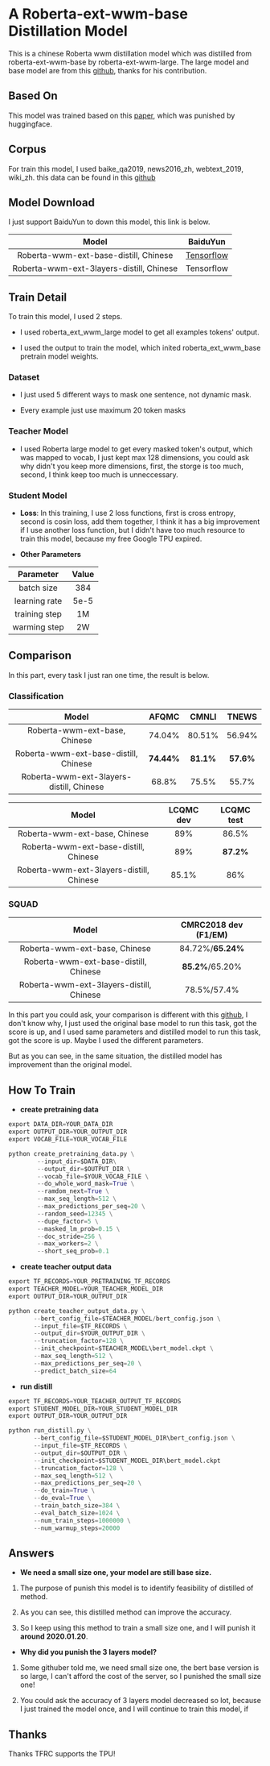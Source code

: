 # A Roberta-ext-wwm-base Distillation Model

This is a chinese Roberta wwm distillation model which was distilled from roberta-ext-wwm-base by roberta-ext-wwm-large. The large model and base model are from this [github](https://github.com/ymcui/Chinese-BERT-wwm), thanks for his contribution.

## Based On

This model was trained based on this [paper](https://arxiv.org/abs/1910.01108), which was punished by huggingface.

## Corpus

For train this model, I used baike_qa2019, news2016_zh,  webtext_2019, wiki_zh. this data can be found in this [github](https://github.com/brightmart/nlp_chinese_corpus)

## Model Download

I just support BaiduYun to down this model, this link is below.

| Model                                    | BaiduYun                                                      |
|:----------------------------------------:|:-------------------------------------------------------------:|
| Roberta-wwm-ext-base-distill, Chinese    | [Tensorflow](https://pan.baidu.com/s/1e7_Zqa1_TlFfzx1n51BTUw) |
| Roberta-wwm-ext-3layers-distill, Chinese | Tensorflow                                                    |

## Train Detail

To train this model, I used 2 steps.

- I used roberta_ext_wwm_large model to get all examples tokens' output.

- I used the output to train the model, which inited roberta_ext_wwm_base pretrain model weights.

### Dataset

- I just used 5 different ways to mask one sentence, not dynamic mask.

- Every example just use maximum 20 token masks

### Teacher Model

- I used Roberta large model to get every masked token's output, which was mapped to vocab, I just kept max 128 dimensions, you could ask why didn't you keep more dimensions, first, the storge is too much, second, I think keep too much is unneccessary.

### Student Model

- **Loss**: In this training, I use 2 loss functions, first is cross entropy, second is cosin loss, add them together, I think it has a big improvement if I use another loss function, but I didn't have too much resource to train this model, because my free Google TPU expired.

- **Other Parameters**

| Parameter     | Value |
|:-------------:|:-----:|
| batch size    | 384   |
| learning rate | 5e-5  |
| training step | 1M    |
| warming step  | 2W    |

## Comparison

In this part, every task I just ran one time, the result is below.

### Classification

| Model                                    | AFQMC      | CMNLI     | TNEWS     |
|:----------------------------------------:|:----------:|:---------:|:---------:|
| Roberta-wwm-ext-base, Chinese            | 74.04%     | 80.51%    | 56.94%    |
| Roberta-wwm-ext-base-distill, Chinese    | **74.44%** | **81.1%** | **57.6%** |
| Roberta-wwm-ext-3layers-distill, Chinese | 68.8%      | 75.5%     | 55.7%     |

| Model                                    | LCQMC dev | LCQMC test |
|:----------------------------------------:|:---------:|:----------:|
| Roberta-wwm-ext-base, Chinese            | 89%       | 86.5%      |
| Roberta-wwm-ext-base-distill, Chinese    | 89%       | **87.2%**  |
| Roberta-wwm-ext-3layers-distill, Chinese | 85.1%     | 86%        |

### SQUAD

| Model                                    | CMRC2018 dev (F1/EM) |
|:----------------------------------------:|:--------------------:|
| Roberta-wwm-ext-base, Chinese            | 84.72%/**65.24%**    |
| Roberta-wwm-ext-base-distill, Chinese    | **85.2%**/65.20%     |
| Roberta-wwm-ext-3layers-distill, Chinese | 78.5%/57.4%          |

In this part you could ask, your comparison is different with this [github](https://github.com/ymcui/Chinese-BERT-wwm), I don't know why, I just used the original base model to run this task, got the score is up, and I used same parameters and distilled model to run this task, got the score is up. Maybe I used the different parameters. 

But as you can see,  in the same situation, the distilled model has improvement than the original model.

## How To Train

- **create pretraining data**

```python
export DATA_DIR=YOUR_DATA_DIR
export OUTPUT_DIR=YOUR_OUTPUT_DIR
export VOCAB_FILE=YOUR_VOCAB_FILE

python create_pretraining_data.py \
        --input_dir=$DATA_DIR\
        --output_dir=$OUTPUT_DIR \
        --vocab_file=$YOUR_VOCAB_FILE \
        --do_whole_word_mask=True \
        --ramdom_next=True \
        --max_seq_length=512 \
        --max_predictions_per_seq=20 \
        --random_seed=12345 \
        --dupe_factor=5 \
        --masked_lm_prob=0.15 \
        --doc_stride=256 \
        --max_workers=2 \
        --short_seq_prob=0.1
```

- **create teacher output data**

```python
export TF_RECORDS=YOUR_PRETRAINING_TF_RECORDS
export TEACHER_MODEL=YOUR_TEACHER_MODEL_DIR
export OUTPUT_DIR=YOUR_OUTPUT_DIR

python create_teacher_output_data.py \
       --bert_config_file=$TEACHER_MODEL/bert_config.json \
       --input_file=$TF_RECORDS \
       --output_dir=$YOUR_OUTPUT_DIR \
       --truncation_factor=128 \
       --init_checkpoint=$TEACHER_MODEL\bert_model.ckpt \
       --max_seq_length=512 \
       --max_predictions_per_seq=20 \
       --predict_batch_size=64 
```

- **run distill**

```python
export TF_RECORDS=YOUR_TEACHER_OUTPUT_TF_RECORDS
export STUDENT_MODEL_DIR=YOUR_STUDENT_MODEL_DIR
export OUTPUT_DIR=YOUR_OUTPUT_DIR

python run_distill.py \
       --bert_config_file=$STUDENT_MODEL_DIR\bert_config.json \
       --input_file=$TF_RECORDS \
       --output_dir=$OUTPUT_DIR \
       --init_checkpoint=$STUDENT_MODEL_DIR\bert_model.ckpt
       --truncation_factor=128 \
       --max_seq_length=512 \
       --max_predictions_per_seq=20 \
       --do_train=True \
       --do_eval=True \
       --train_batch_size=384 \
       --eval_batch_size=1024 \
       --num_train_steps=1000000 \
       --num_warmup_steps=20000 
```

## Answers

- **We need a small size one, your model are still base size.**
1. The purpose of punish this model is to identify feasibility of distilled of method.

2. As you can see, this distilled method can improve the accuracy.

3. So I keep using this method to train a small size one, and I will punish it **around 2020.01.20**.
- **Why did you punish the 3 layers model?**
1. Some githuber told me, we need small size one, the bert base version is so large, I can't afford the cost of the server, so I punished the small size one! 

2. You could ask the accuracy of 3 layers model decreased so lot, because I just trained the model once, and I will continue to train this model, if 

## Thanks

Thanks TFRC supports the TPU!
